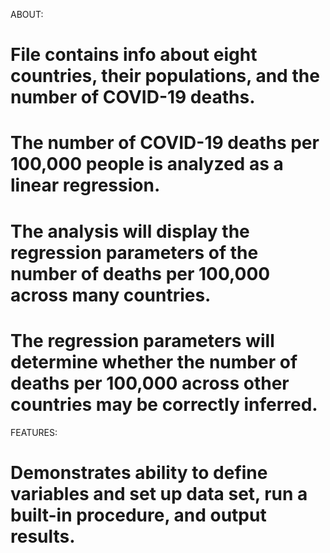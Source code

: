 ABOUT:
# File contains info about eight countries, their populations, and the number of COVID-19 deaths.
# The number of COVID-19 deaths per 100,000 people is analyzed as a linear regression.
# The analysis will display the regression parameters of the number of deaths per 100,000 across many countries.
# The regression parameters will determine whether the number of deaths per 100,000 across other countries may be correctly inferred.

FEATURES:
# Demonstrates ability to define variables and set up data set, run a built-in procedure, and output results.
